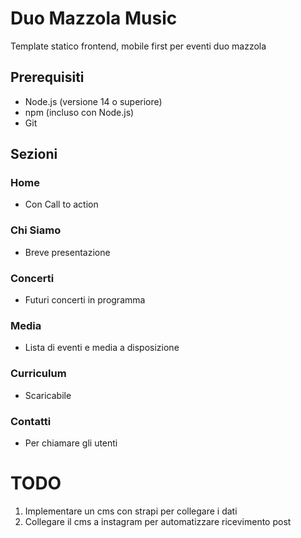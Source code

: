# Duo Mazzola Music

Template statico frontend, mobile first per eventi duo mazzola

## Prerequisiti

- Node.js (versione 14 o superiore)
- npm (incluso con Node.js)
- Git

## Sezioni

### Home
- Con Call to action 
### Chi Siamo
- Breve presentazione
### Concerti
- Futuri concerti in programma
### Media
- Lista di eventi e media a disposizione
### Curriculum 
- Scaricabile
### Contatti 
- Per chiamare gli utenti

# TODO 
1) Implementare un cms con strapi per collegare i dati 
2) Collegare il cms a instagram per automatizzare ricevimento post